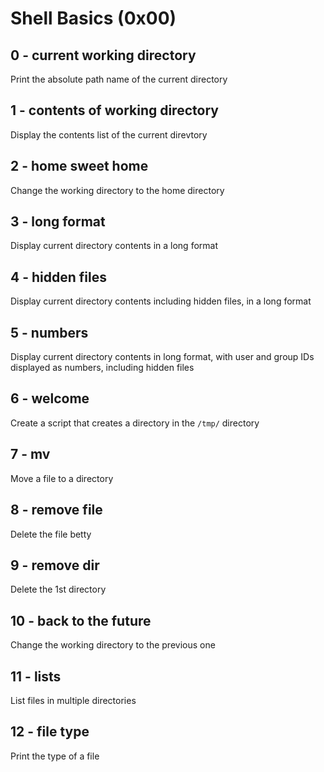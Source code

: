 # Shell Basics (0x00)

## 0 - current working directory 

Print the absolute path name of the current directory

## 1 - contents of working directory

Display the contents list of the current direvtory

## 2 - home sweet home

Change the working directory to the home directory

## 3 - long format

Display current directory contents in a long format

## 4 - hidden files

Display current directory contents including hidden files, in a long format

## 5 - numbers

Display current directory contents in long format, with user and group IDs displayed as numbers, including hidden files

## 6 - welcome

Create a script that creates a directory in the `/tmp/` directory

## 7 - mv

Move a file to a directory

## 8 - remove file

Delete the file betty

## 9 - remove dir

Delete the 1st directory

## 10 - back to the future 

Change the working directory to the previous one

## 11 - lists

List files in multiple directories

## 12 - file type

Print the type of a file

